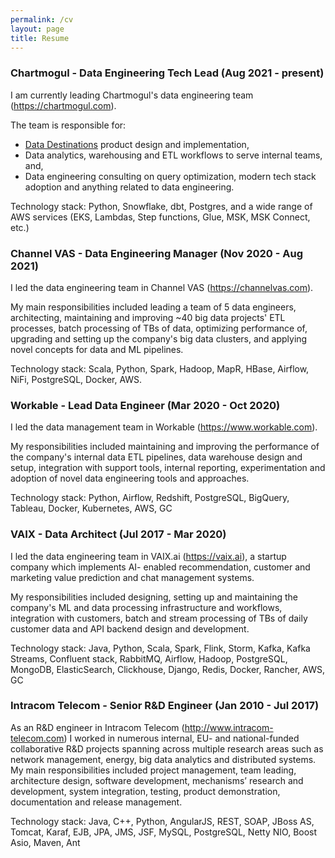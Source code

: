 ```yaml
---
permalink: /cv
layout: page
title: Resume
---
```


### Chartmogul - Data Engineering Tech Lead (Aug 2021 - present)

I am currently leading Chartmogul's data engineering team (https://chartmogul.com).  

The team is responsible for: 
 - [Data Destinations](https://chartmogul.com/features/#data-output) product design and implementation, 
 - Data analytics, warehousing and ETL workflows to serve internal teams, and,
 - Data engineering consulting on query optimization, modern tech stack adoption and anything related to data engineering. 

Technology stack: Python, Snowflake, dbt, Postgres, and a wide range of AWS services (EKS, Lambdas, Step functions, Glue, MSK, MSK Connect, etc.)

### Channel VAS - Data Engineering Manager (Nov 2020 - Aug 2021)

I led the data engineering team in Channel VAS (https://channelvas.com). 

My main responsibilities included leading a team of 5 data engineers, architecting, maintaining and improving ~40 big data projects' ETL processes, batch processing of TBs of data, optimizing performance of, upgrading and setting up the company's big data clusters, and applying novel concepts for data and ML pipelines.

Technology stack: Scala, Python, Spark, Hadoop, MapR, HBase, Airflow, NiFi, PostgreSQL, Docker, AWS.

### Workable - Lead Data Engineer (Mar 2020 - Oct 2020)

I led the data management team in Workable (https://www.workable.com). 

My responsibilities included maintaining and improving the performance of the company's internal data ETL pipelines, data warehouse design and setup, integration with support tools, internal reporting, experimentation and adoption of novel data engineering tools and approaches.

Technology stack: Python, Airflow, Redshift, PostgreSQL, BigQuery, Tableau, Docker, Kubernetes, AWS, GC

### VAIX - Data Architect (Jul 2017 - Mar 2020)

I led the data engineering team in VAIX.ai (https://vaix.ai), a startup company which implements AI- enabled recommendation, customer and marketing value prediction and chat management systems. 

My responsibilities included designing, setting up and maintaining the company's ML and data processing infrastructure and workflows, integration with customers, batch and stream processing of TBs of daily customer data and API backend design and development.

Technology stack: Java, Python, Scala, Spark, Flink, Storm, Kafka, Kafka Streams, Confluent stack, RabbitMQ, Airflow, Hadoop, PostgreSQL, MongoDB, ElasticSearch, Clickhouse, Django, Redis, Docker, Rancher, AWS, GC

### Intracom Telecom - Senior R&D Engineer (Jan 2010 - Jul 2017)

As an R&D engineer in Intracom Telecom (http://www.intracom-telecom.com) I worked in numerous internal, EU- and national-funded collaborative R&D projects spanning across multiple research areas such as network management, energy, big data analytics and distributed systems. My main responsibilities included project management, team leading, architecture design, software development, mechanisms’ research and development, system integration, testing, product demonstration, documentation and release management. 

Technology stack: Java, C++, Python, AngularJS, REST, SOAP, JBoss AS, Tomcat, Karaf, EJB, JPA, JMS, JSF, MySQL, PostgreSQL, Netty NIO, Boost Asio, Maven, Ant
